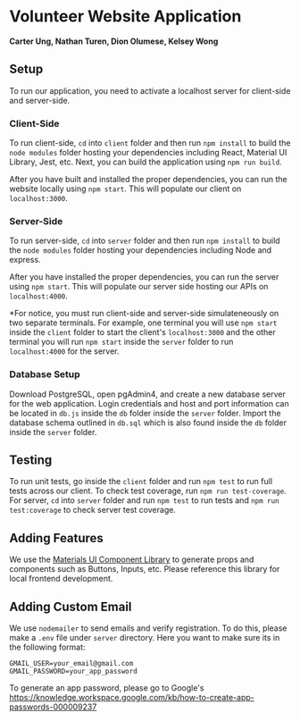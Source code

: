 # Volunteer Website Application
**Carter Ung, Nathan Turen, Dion Olumese, Kelsey Wong**

## Setup 
To run our application, you need to activate a localhost server for client-side and server-side. 

### Client-Side
To run client-side, `cd` into `client` folder and then run `npm install` to build the `node modules` folder hosting your dependencies including React, Material UI Library, Jest, etc. Next, you can build the application using `npm run build`. 

After you have built and installed the proper dependencies, you can run the website locally using `npm start`. This will populate our client on `localhost:3000`.  

### Server-Side
To run server-side, `cd` into `server` folder and then run `npm install` to build the `node modules` folder hosting your dependencies including Node and express. 

After you have installed the proper dependencies, you can run the server using `npm start`. This will populate our server side hosting our APIs on `localhost:4000`.

*For notice, you must run client-side and server-side simulateneously on two separate terminals. For example, one terminal you will use `npm start` inside the `client` folder to start the client's `localhost:3000` and the other terminal you will run `npm start` inside the `server` folder to run `localhost:4000` for the server. 

### Database Setup
Download PostgreSQL, open pgAdmin4, and create a new database server for the web application. Login credentials and host and port information can be located in `db.js` inside the `db` folder inside the `server` folder. Import the database schema outlined in `db.sql` which is also found inside the `db` folder inside the `server` folder.

## Testing 
To run unit tests, go inside the `client` folder and run `npm test` to run full tests across our client. To check test coverage, run `npm run test-coverage`. For server, `cd` into `server` folder and run `npm test` to run tests and `npm run test:coverage` to check server test coverage.

## Adding Features
We use the [Materials UI Component Library](https://mui.com/material-ui/getting-started/) to generate props and components such as Buttons, Inputs, etc. Please reference this library for local frontend development.

## Adding Custom Email
We use `nodemailer` to send emails and verify registration. To do this, please make a `.env` file under `server` directory. Here you want to make sure its in the following format:

```plaintext
GMAIL_USER=your_email@gmail.com
GMAIL_PASSWORD=your_app_password
```
To generate an app password, please go to Google's https://knowledge.workspace.google.com/kb/how-to-create-app-passwords-000009237
